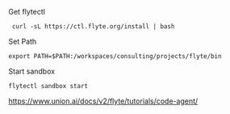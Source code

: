 

Get flytectl

```{sh}
 curl -sL https://ctl.flyte.org/install | bash
 ```

Set Path

```{sh}
export PATH=$PATH:/workspaces/consulting/projects/flyte/bin
```

Start sandbox

```{sh}
flytectl sandbox start
```


https://www.union.ai/docs/v2/flyte/tutorials/code-agent/